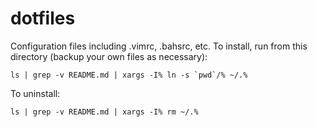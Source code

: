 # dotfiles

Configuration files including .vimrc, .bahsrc, etc. To install, run from this
directory (backup your own files as necessary):

    ls | grep -v README.md | xargs -I% ln -s `pwd`/% ~/.%

To uninstall:

    ls | grep -v README.md | xargs -I% rm ~/.%
